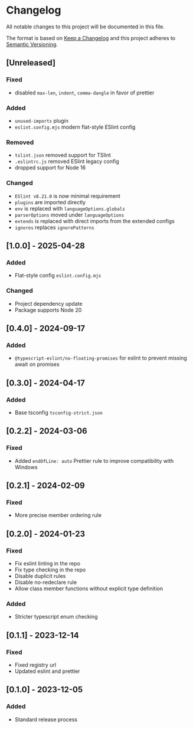# Changelog
All notable changes to this project will be documented in this file.

The format is based on [Keep a Changelog](http://keepachangelog.com/en/1.0.0/)
and this project adheres to [Semantic Versioning](http://semver.org/spec/v2.0.0.html).

## [Unreleased]
### Fixed
- disabled `max-len`, `indent`, `comma-dangle` in favor of prettier

### Added
- `unused-imports` plugin
- `eslint.config.mjs` modern flat-style ESlint config

### Removed
- `tslint.json` removed support for TSlint
- `.eslintrc.js` removed ESlint legacy config
- dropped support for Node 16

### Changed
- `ESlint v8.21.0` is now minimal requirement
- `plugins` are imported directly
- `env` is replaced with `languageOptions.globals`
- `parserOptions` moved under `languageOptions`
- `extends` is replaced with direct imports from the extended configs
- `ignores` replaces `ignorePatterns`

## [1.0.0] - 2025-04-28
### Added
- Flat-style config `eslint.config.mjs`

### Changed
- Project dependency update
- Package supports Node 20

## [0.4.0] - 2024-09-17
### Added
- `@typescript-eslint/no-floating-promises` for eslint to prevent missing await on promises

## [0.3.0] - 2024-04-17
### Added
- Base tsconfig `tsconfig-strict.json`

## [0.2.2] - 2024-03-06
### Fixed
- Added `endOfLine: auto` Prettier rule to improve compatibility with Windows

## [0.2.1] - 2024-02-09
### Fixed
- More precise member ordering rule

## [0.2.0] - 2024-01-23
### Fixed
- Fix eslint linting in the repo
- Fix type checking in the repo
- Disable duplicit rules
- Disable no-redeclare rule
- Allow class member functions without explicit type definition
### Added
- Stricter typescript enum checking

## [0.1.1] - 2023-12-14
### Fixed
- Fixed registry url
- Updated eslint and prettier

## [0.1.0] - 2023-12-05
### Added
- Standard release process

